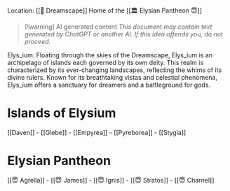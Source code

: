 Location: [[🌌 Dreamscape]]
Home of the [[🏛 Elysian Pantheon 😇]]

> [!warning] AI generated content
> *This document may contain text generated by ChatGPT or another AI. If this idea offends you, do not proceed.*

Elys_ium: Floating through the skies of the Dreamscape, Elys_ium is an archipelago of islands each governed by its own deity. This realm is characterized by its ever-changing landscapes, reflecting the whims of its divine rulers. Known for its breathtaking vistas and celestial phenomena, Elys_ium offers a sanctuary for dreamers and a battleground for gods.

# Islands of Elysium
[[Daven]] - [[Glebe]] - [[Empyrea]] - [[Pyreborea]] - [[Stygia]]

# Elysian Pantheon
[[😇 Agrella]] - [[😇 James]] - [[😇 Ignis]] - [[😇 Stratos]] - [[😇 Charnel]]